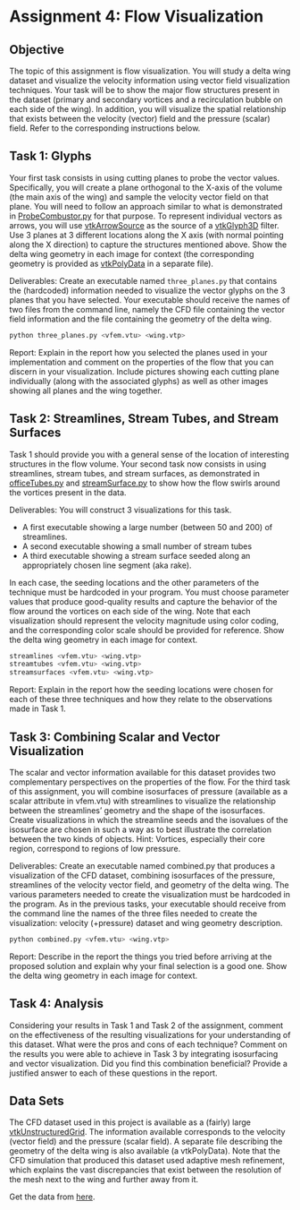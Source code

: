 # Assignment 4: Flow Visualization

## Objective

The topic of this assignment is flow visualization. You will study a delta wing
dataset and visualize the velocity information using vector field visualization
techniques. Your task will be to show the major flow structures present in the
dataset (primary and secondary vortices and a recirculation bubble on each side
of the wing). In addition, you will visualize the spatial relationship that
exists between the velocity (vector) field and the pressure (scalar) field.
Refer to the corresponding instructions below.

## Task 1: Glyphs

Your first task consists in using cutting planes to probe the vector values.
Specifically, you will create a plane orthogonal to the X-axis of the volume
(the main axis of the wing) and sample the velocity vector field on that plane.
You will need to follow an approach similar to what is demonstrated in
[ProbeCombustor.py](https://kitware.github.io/vtk-examples/site/Python/VisualizationAlgorithms/ProbeCombustor/)
for that purpose. To represent individual vectors as arrows, you will use
[vtkArrowSource](https://vtk.org/doc/nightly/html/classvtkArrowSource.html) as
the source of a
[vtkGlyph3D](https://vtk.org/doc/nightly/html/classvtkGlyph3D.html) filter. Use
3 planes at 3 different locations along the X axis (with normal pointing along
the X direction) to capture the structures mentioned above. Show the delta wing
geometry in each image for context (the corresponding geometry is provided as
[vtkPolyData](https://vtk.org/doc/nightly/html/classvtkPolyData.html) in a
separate file).

Deliverables: Create an executable named `three_planes.py` that contains the
(hardcoded) information needed to visualize the vector glyphs on the 3 planes
that you have selected. Your executable should receive the names of two files
from the command line, namely the CFD file containing the vector field
information and the file containing the geometry of the delta wing.

```sh
python three_planes.py <vfem.vtu> <wing.vtp>
```

Report: Explain in the report how you selected the planes used in your
implementation and comment on the properties of the flow that you can discern in
your visualization. Include pictures showing each cutting plane individually
(along with the associated glyphs) as well as other images showing all planes
and the wing together.

## Task 2: Streamlines, Stream Tubes, and Stream Surfaces

Task 1 should provide you with a general sense of the location of interesting
structures in the flow volume. Your second task now consists in using
streamlines, stream tubes, and stream surfaces, as demonstrated in
[officeTubes.py](https://kitware.github.io/vtk-examples/site/Python/VisualizationAlgorithms/OfficeTube/)
and
[streamSurface.py](https://vtk.org/doc/nightly/html/classvtkStreamSurface.html)
to show how the flow swirls around the vortices present in the data.

Deliverables: You will construct 3 visualizations for this task.

- A first executable showing a large number (between 50 and 200) of streamlines.
- A second executable showing a small number of stream tubes
- A third executable showing a stream surface seeded along an appropriately
  chosen line segment (aka rake).

In each case, the seeding locations and the other parameters of the technique
must be hardcoded in your program. You must choose parameter values that produce
good-quality results and capture the behavior of the flow around the vortices on
each side of the wing. Note that each visualization should represent the
velocity magnitude using color coding, and the corresponding color scale should
be provided for reference. Show the delta wing geometry in each image for
context.

```sh
streamlines <vfem.vtu> <wing.vtp>
streamtubes <vfem.vtu> <wing.vtp>
streamsurfaces <vfem.vtu> <wing.vtp>
```

Report: Explain in the report how the seeding locations were chosen for each of
these three techniques and how they relate to the observations made in Task 1.

## Task 3: Combining Scalar and Vector Visualization

The scalar and vector information available for this dataset provides two
complementary perspectives on the properties of the flow. For the third task of
this assignment, you will combine isosurfaces of pressure (available as a scalar
attribute in vfem.vtu) with streamlines to visualize the relationship between
the streamlines’ geometry and the shape of the isosurfaces. Create
visualizations in which the streamline seeds and the isovalues of the isosurface
are chosen in such a way as to best illustrate the correlation between the two
kinds of objects. Hint: Vortices, especially their core region, correspond to
regions of low pressure.

Deliverables: Create an executable named combined.py that produces a
visualization of the CFD dataset, combining isosurfaces of the pressure,
streamlines of the velocity vector field, and geometry of the delta wing. The
various parameters needed to create the visualization must be hardcoded in the
program. As in the previous tasks, your executable should receive from the
command line the names of the three files needed to create the visualization:
velocity (+pressure) dataset and wing geometry description.

```sh
python combined.py <vfem.vtu> <wing.vtp>
```

Report: Describe in the report the things you tried before arriving at the
proposed solution and explain why your final selection is a good one. Show the
delta wing geometry in each image for context.

## Task 4: Analysis

Considering your results in Task 1 and Task 2 of the assignment, comment on the
effectiveness of the resulting visualizations for your understanding of this
dataset. What were the pros and cons of each technique? Comment on the results
you were able to achieve in Task 3 by integrating isosurfacing and vector
visualization. Did you find this combination beneficial? Provide a justified
answer to each of these questions in the report.

## Data Sets

The CFD dataset used in this project is available as a (fairly) large
[vtkUnstructuredGrid](https://vtk.org/doc/nightly/html/classvtkUnstructuredGrid.html).
The information available corresponds to the velocity (vector field) and the
pressure (scalar field). A separate file describing the geometry of the delta
wing is also available (a vtkPolyData). Note that the CFD simulation that
produced this dataset used adaptive mesh refinement, which explains the vast
discrepancies that exist between the resolution of the mesh next to the wing and
further away from it.

Get the data from
[here](https://www.cs.purdue.edu/homes/cs530/projects/project4.html).
